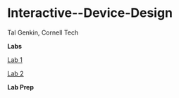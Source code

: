 # Interactive--Device-Design

Tal Genkin, Cornell Tech

**Labs**

[Lab 1](https://github.com/TalGenkin/IDD-Fa18-Lab1)

[Lab 2](https://github.com/TalGenkin/IDD-Fa18-Lab2)

**Lab Prep**

